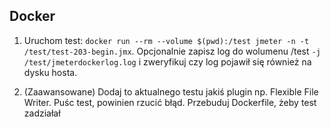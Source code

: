## Docker


1. Uruchom test: `docker run --rm --volume $(pwd):/test jmeter -n -t /test/test-203-begin.jmx`. Opcjonalnie zapisz log do wolumenu /test `-j /test/jmeterdockerlog.log` i zweryfikuj czy log pojawił się również na dysku hosta.

2. (Zaawansowane) Dodaj to aktualnego testu jakiś plugin np. Flexible File Writer. Puśc test, powinien rzucić błąd. Przebuduj Dockerfile, żeby test zadziałał